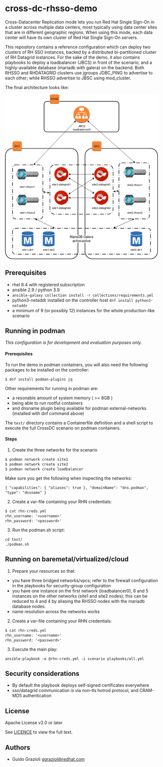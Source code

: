 # cross-dc-rhsso-demo

Cross-Datacenter Replication mode lets you run Red Hat Single Sign-On in a cluster across multiple data centers, most typically using data center sites that are in different geographic regions. When using this mode, each data center will have its own cluster of Red Hat Single Sign-On servers.

This repository contains a reference configuration which can deploy two clusters of RH SSO instances, backed by a distributed bi-partitioned cluster of RH Datagrid instances.
For the sake of the demo, it also contains playbooks to deploy a loadbalancer (JBCS) in front of the scenario, and a highly-available database (mariadb with galera) on the backend.
Both RHSSO and RHDATAGRID clusters use jgroups JDBC_PING to advertise to each other; while RHSSO advertise to JBSC using mod_cluster.

The final architecture looks like:

![Architecture diagram](./scenario.png)


## Prerequisites

* rhel 8.4 with registered subscription
* ansible 2.9 / python 3.9
* `ansible-galaxy collection install -r collections/requirements.yml`
* python3-netaddr installed on the controller host `dnf install python3-netaddr`
* a minimum of 9 (or possibly 12) instances for the whole production-like scenario

## Running in podman

_This configuration is for development and evaluation purposes only._

#### Prerequisites

To run the demo in podman containers, you will also need the following packages to be installed on the controller:

```
$ dnf install podman-plugins jq
```

Other requirements for running in podman are:
* a resonable amount of system memory ( >= 8GB )
* being able to run rootful containers
* and dnsname plugin being available for podman external-networks (installed with dnf command above)

The `test/` directory contains a Containerfile definition and a shell script to execute the full CrossDC scenario on podman containers.

#### Steps

1. Create the three networks for the scenario
```
$ podman network create site1
$ podman network create site2
$ podman network create loadbalancer
```

Make sure you get the following when inspecting the networks:
```
{ "capabilities": { "aliases": true }, "domainName": "dns.podman", "type": "dnsname" }
```

2. Create a var-file containing your RHN credentials:
```
$ cat rhn-creds.yml
rhn_username: '<username>'
rhn_password: '<password>'
```

3. Run the podman.sh script:
```
cd test/
./podman.sh
```

## Running on baremetal/virtualized/cloud

1. Prepare your resources so that:
  - you have three bridged networks/vpcs; refer to the firewall configuration in the playbooks for security-group configuration
  - you have one instance on the first network (loadbalancer0), 6 and 5 instances on the other networks (site1 and site2 nodes); this can be reduced to 4 and 4 by aliasing the RHSSO nodes with the mariadb database nodes.
  - name resolution across the networks works

2. Create a var-file containing your RHN credentials:
```
$ cat rhn-creds.yml
rhn_username: '<username>'
rhn_password: '<password>'
```

3. Execute the main play:
```
ansible-playbook -e @rhn-creds.yml -i scenario playbooks/all.yml
```

## Security considerations

* By default the playbook deploys self-signed certificates everywhere
* sso/datagrid communication is via non-tls hotrod protocol, and CRAM-MD5 authentication

## License

Apache License v2.0 or later

See [LICENCE](LICENSE) to view the full text.


## Authors

* Guido Grazioli <ggraziol@redhat.com>
